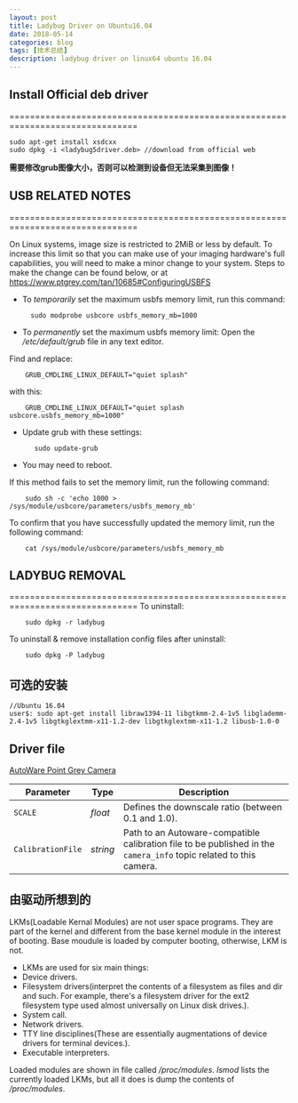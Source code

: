 ```yaml
---
layout: post
title: Ladybug Driver on Ubuntu16.04
date: 2018-05-14
categories: blog
tags: [技术总结]
description: ladybug driver on linux64 ubuntu 16.04
---
```


## Install Official deb driver
===============================================================================

```
sudo apt-get install xsdcxx
sudo dpkg -i <ladybug5driver.deb> //download from official web
```

**需要修改grub图像大小，否则可以检测到设备但无法采集到图像！**

## USB RELATED NOTES
===============================================================================

On Linux systems, image size is restricted to 2MiB or less by default. To
increase this limit so that you can make use of your imaging hardware's full
capabilities, you will need to make a minor change to your system. Steps to
make the change can be found below, or at 
<https://www.ptgrey.com/tan/10685#ConfiguringUSBFS>


* To *temporarily* set the maximum usbfs memory limit, run this command:

        sudo modprobe usbcore usbfs_memory_mb=1000

* To *permanently* set the maximum usbfs memory limit: Open the */etc/default/grub* file in any text editor. 

Find and replace:

        GRUB_CMDLINE_LINUX_DEFAULT="quiet splash"

with this:

        GRUB_CMDLINE_LINUX_DEFAULT="quiet splash usbcore.usbfs_memory_mb=1000"


* Update grub with these settings:

         sudo update-grub


* You may need to reboot.


If this method fails to set the memory limit, run the following command:

        sudo sh -c 'echo 1000 > /sys/module/usbcore/parameters/usbfs_memory_mb'


To confirm that you have successfully updated the memory limit, run the following command:

        cat /sys/module/usbcore/parameters/usbfs_memory_mb


## LADYBUG REMOVAL
===============================================================================
To uninstall:

        sudo dpkg -r ladybug

To uninstall & remove installation config files after uninstall:

        sudo dpkg -P ladybug

## 可选的安装

```
//Ubuntu 16.04
user$: sudo apt-get install libraw1394-11 libgtkmm-2.4-1v5 libglademm-2.4-1v5 libgtkglextmm-x11-1.2-dev libgtkglextmm-x11-1.2 libusb-1.0-0
```

## Driver file

[AutoWare Point Grey Camera](https://github.com/CPFL/Autoware/tree/master/ros/src/sensing/drivers/camera/packages/pointgrey)


|Parameter| Type| Description|
----------|-----|--------
|`SCALE`|*float*|Defines the downscale ratio (between 0.1 and 1.0).|
|`CalibrationFile`|*string*|Path to an Autoware-compatible calibration file to be published in the `camera_info` topic related to this camera.|


## 由驱动所想到的

LKMs(Loadable Kernal Modules) are not user space programs. They are part of the kernel and different from the base kernel module in the interest of booting. Base moudule is loaded by computer booting, otherwise, LKM is not.

* LKMs are used for six main things: 
* Device drivers. 
* Filesystem drivers(interpret the contents of a filesystem as files and dir and such. For example, there's a filesystem driver for the ext2 filesystem type used almost universally on Linux disk drives.).
* System call. 
* Network drivers. 
* TTY line disciplines(These are essentially augmentations of device drivers for terminal devices.).
* Executable interpreters. 

Loaded modules are shown in file called */proc/modules*. *lsmod* lists the currently loaded LKMs, but all it does is dump the contents of */proc/modules*.





